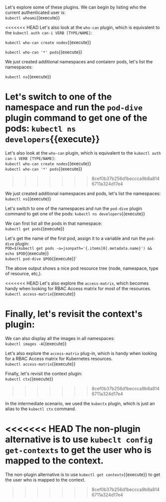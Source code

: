 

Let's explore some of these plugins. We can begin by listing who the current authenticated user is:  
`kubectl whoami`{{execute}}

<<<<<<< HEAD
Let's also look at the `who-can` plugin, which is equivalent to the `kubectl auth can-i VERB [TYPE/NAME]`:

`kubectl who-can create nodes`{{execute}}

`kubectl who-can '*' pods`{{execute}}

We just created additional namespaces and contaienr pods, let's list the namespaces:

`kubectl ns`{{execute}}

Let's switch to one of the namespace and run the `pod-dive` plugin command to get one of the pods:
`kubectl ns developers`{{execute}}
=======
Let's also look at the `who-can` plugin, which is equivalent to the `kubectl auth can-i VERB [TYPE/NAME]`:  
`kubectl who-can create nodes`{{execute}}  
`kubectl who-can '*' pods`{{execute}}  
>>>>>>> 8cef0b37b256d1beccca9b8a8146711a324d17e4


We just created additional namespaces and pods, let's list the namespaces:  
`kubectl ns`{{execute}}  


Let's switch to one of the namespaces and run the `pod-dive` plugin command to get one of the pods:
`kubectl ns developers`{{execute}}  

We can first list all the pods in that namespace:  
`kubectl get pods`{{execute}}  

Let's get the name of the first pod, assign it to a variable and run the `pod-dive` plugin:  
`POD=$(kubectl get pods -o=jsonpath='{.items[0].metadata.name}') && echo $POD`{{execute}}  
`kubectl pod-dive $POD`{{execute}}`  

The above output shows a nice pod resource tree (node, namespace, type of resource, etc,).  


<<<<<<< HEAD
Let's also explore the `access-matrix`, which becomes handy when looking for RBAC Access matrix for most of the resources.
`kubectl access-matrix`{{execute}}

Finally, let's revisit the context's plugin:
=======
We can also display all the images in all namespaces:  
`kubectl images -A`{{execute}}  


Let's also explore the `access-matrix` plug-in, which is handy when looking for a RBAC Access matrix for Kubernetes resources.  
`kubectl access-matrix`{{execute}}  


Finally, let's revisit the context plugin:  
`kubectl ctx`{{execute}}  
>>>>>>> 8cef0b37b256d1beccca9b8a8146711a324d17e4


In the intermediate scenario, we used  the `kubectx` plugin, which is just an alias to the `kubectl ctx` command.  

<<<<<<< HEAD
The non-plugin alternative is to use `kubeclt config get-contexts` to get the user who is mapped to the context.
=======
The non-plugin alternative is to use `kubectl get contexts`{{execute}} to get the user who is mapped to the context.
>>>>>>> 8cef0b37b256d1beccca9b8a8146711a324d17e4
